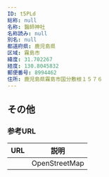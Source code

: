 ```yaml
---
ID: t5PLd
総称: null
名称: 醫師神社
名称読み: null
別名: null
都道府県: 鹿児島県
区域: 霧島市
緯度: 31.702267
経度: 130.8045832
郵便番号: 8994462
住所: 鹿児島県霧島市国分敷根１５７６
---
```


## その他

### 参考URL

| URL | 説明          |
| --- | ------------- |
|     | OpenStreetMap |
